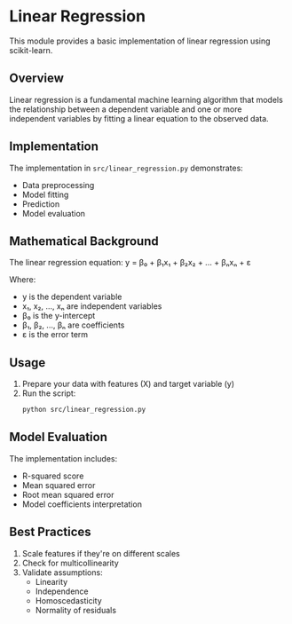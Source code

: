 # Linear Regression

This module provides a basic implementation of linear regression using scikit-learn.

## Overview

Linear regression is a fundamental machine learning algorithm that models the relationship between a dependent variable and one or more independent variables by fitting a linear equation to the observed data.

## Implementation

The implementation in `src/linear_regression.py` demonstrates:
- Data preprocessing
- Model fitting
- Prediction
- Model evaluation

## Mathematical Background

The linear regression equation:
y = β₀ + β₁x₁ + β₂x₂ + ... + βₙxₙ + ε

Where:
- y is the dependent variable
- x₁, x₂, ..., xₙ are independent variables
- β₀ is the y-intercept
- β₁, β₂, ..., βₙ are coefficients
- ε is the error term

## Usage

1. Prepare your data with features (X) and target variable (y)
2. Run the script:
   ```bash
   python src/linear_regression.py
   ```

## Model Evaluation

The implementation includes:
- R-squared score
- Mean squared error
- Root mean squared error
- Model coefficients interpretation

## Best Practices

1. Scale features if they're on different scales
2. Check for multicollinearity
3. Validate assumptions:
   - Linearity
   - Independence
   - Homoscedasticity
   - Normality of residuals